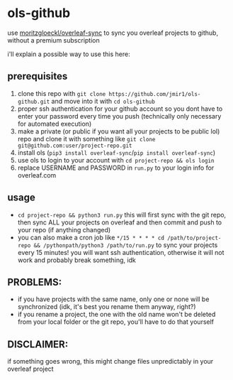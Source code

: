 # ols-github
use [moritzgloeckl/overleaf-sync](https://github.com/moritzgloeckl/overleaf-sync) to sync you overleaf projects to github, without a premium subscription  
  
i'll explain a possible way to use this here:
## prerequisites
1. clone this repo with ``git clone https://github.com/jmir1/ols-github.git`` and move into it with ``cd ols-github``
2. proper ssh authentication for your github account so you dont have to enter your password every time you push (technically only necessary for automated execution)
3. make a private (or public if you want all your projects to be public lol) repo and clone it with something like ``git clone git@github.com:user/project-repo.git``
5. install ols (``pip3 install overleaf-sync``/``pip install overleaf-sync``)
6. use ols to login to your account with ``cd project-repo && ols login``
7. replace USERNAME and PASSWORD in ``run.py`` to your login info for overleaf.com
## usage
- ``cd project-repo && python3 run.py`` this will first sync with the git repo, then sync ALL your projects on overleaf and then commit and push to your repo (if anything changed)
- you can also make a cron job like ``*/15 * * * * cd /path/to/project-repo && /pythonpath/python3 /path/to/run.py`` to sync your projects every 15 minutes! you will want ssh authentication, otherwise it will not work and probably break something, idk
## PROBLEMS:
- if you have projects with the same name, only one or none will be synchronized (idk, it's best you rename them anyway, right?)
- if you rename a project, the one with the old name won't be deleted from your local folder or the git repo, you'll have to do that yourself
## DISCLAIMER:
if something goes wrong, this might change files unpredictably in your overleaf project
